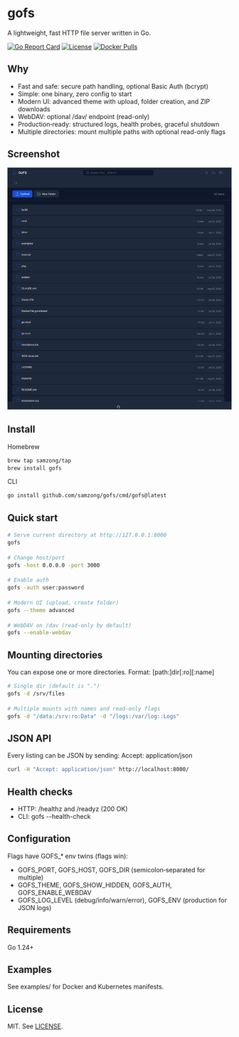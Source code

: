 # gofs

A lightweight, fast HTTP file server written in Go.

[![Go Report Card](https://goreportcard.com/badge/github.com/samzong/gofs)](https://goreportcard.com/report/github.com/samzong/gofs)
[![License](https://img.shields.io/badge/license-MIT-blue.svg)](LICENSE)
[![Docker Pulls](https://img.shields.io/docker/pulls/samzong/gofs)](https://hub.docker.com/r/samzong/gofs)

## Why

- Fast and safe: secure path handling, optional Basic Auth (bcrypt)
- Simple: one binary, zero config to start
- Modern UI: advanced theme with upload, folder creation, and ZIP downloads
- WebDAV: optional /dav/ endpoint (read-only)
- Production‑ready: structured logs, health probes, graceful shutdown
- Multiple directories: mount multiple paths with optional read-only flags

## Screenshot

![Screenshot](./screenshot.png)

## Install

Homebrew
```bash
brew tap samzong/tap
brew install gofs
```

CLI
```bash
go install github.com/samzong/gofs/cmd/gofs@latest
```

## Quick start

```bash
# Serve current directory at http://127.0.0.1:8000
gofs

# Change host/port
gofs -host 0.0.0.0 -port 3000

# Enable auth
gofs -auth user:password

# Modern UI (upload, create folder)
gofs --theme advanced

# WebDAV on /dav (read‑only by default)
gofs --enable-webdav
```

## Mounting directories

You can expose one or more directories. Format: [path:]dir[:ro][:name]

```bash
# Single dir (default is ".")
gofs -d /srv/files

# Multiple mounts with names and read‑only flags
gofs -d "/data:/srv:ro:Data" -d "/logs:/var/log::Logs"
```

## JSON API

Every listing can be JSON by sending: Accept: application/json

```bash
curl -H "Accept: application/json" http://localhost:8000/
```

## Health checks

- HTTP: /healthz and /readyz (200 OK)
- CLI: gofs --health-check

## Configuration

Flags have GOFS\_\* env twins (flags win):

- GOFS_PORT, GOFS_HOST, GOFS_DIR (semicolon‑separated for multiple)
- GOFS_THEME, GOFS_SHOW_HIDDEN, GOFS_AUTH, GOFS_ENABLE_WEBDAV
- GOFS_LOG_LEVEL (debug/info/warn/error), GOFS_ENV (production for JSON logs)

## Requirements

Go 1.24+

## Examples

See examples/ for Docker and Kubernetes manifests.

## License

MIT. See [LICENSE](LICENSE).
